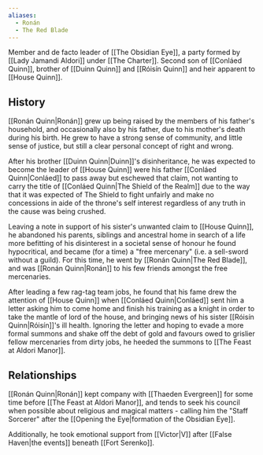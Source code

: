 ```yaml
---
aliases:
  - Ronán
  - The Red Blade
---
```

Member and de facto leader of [[The Obsidian Eye]], a party formed by [[Lady Jamandi Aldori]] under [[The Charter]]. Second son of [[Conláed Quinn]], brother of [[Duinn Quinn]] and [[Róisín Quinn]] and heir apparent to [[House Quinn]].
## History
[[Ronán Quinn|Ronán]] grew up being raised by the members of his father's household, and occasionally also by his father, due to his mother's death during his birth. He grew to have a strong sense of community, and little sense of justice, but still a clear personal concept of right and wrong.

After his brother [[Duinn Quinn|Duinn]]'s disinheritance, he was expected to become the leader of [[House Quinn]] were his father [[Conláed Quinn|Conláed]] to pass away but eschewed that claim, not wanting to carry the title of [[Conláed Quinn|The Shield of the Realm]] due to the way that it was expected of The Shield to fight unfairly and make no concessions in aide of the throne's self interest regardless of any truth in the cause was being crushed. 

Leaving a note in support of his sister's unwanted claim to [[House Quinn]], he abandoned his parents, siblings and ancestral home in search of a life more befitting of his disinterest in a societal sense of honour he found hypocritical, and became (for a time) a "free mercenary" (i.e. a sell-sword without a guild). For this time, he went by [[Ronán Quinn|The Red Blade]], and was [[Ronán Quinn|Ronán]] to his few friends amongst the free mercenaries. 

After leading a few rag-tag team jobs, he found that his fame drew the attention of [[House Quinn]] when [[Conláed Quinn|Conláed]] sent him a letter asking him to come home and finish his training as a knight in order to take the mantle of lord of the house, and bringing news of his sister [[Róisín Quinn|Róisín]]'s ill health. Ignoring the letter and hoping to evade a more formal summons and shake off the debt of gold and favours owed to grislier fellow mercenaries from dirty jobs, he heeded the summons to [[The Feast at Aldori Manor]].
## Relationships
[[Ronán Quinn|Ronán]] kept company with [[Thaeden Evergreen]] for some time before [[The Feast at Aldori Manor]], and tends to seek his council when possible about religious and magical matters - calling him the "Staff Sorcerer" after the [[Opening the Eye|formation of the Obsidian Eye]].

Additionally, he took emotional support from [[Victor|V]] after [[False Haven|the events]] beneath [[Fort Serenko]].
